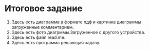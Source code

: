# Итоговое задание

1. Здесь есть диаграмма в формате пдф и картинка диаграммы загруженные комментарием.
2. Здесь есть фото диагрммы.Загруженное с другого устройства.
3. Здесь есть файл read.me.
4. Здесь есть программа решающая задачу.